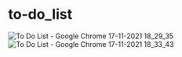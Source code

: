 # to-do_list
![To Do List - Google Chrome 17-11-2021 18_29_35](https://user-images.githubusercontent.com/81861223/142205439-8515ab14-286c-47fd-9015-8e14ff8f5812.png)
![To Do List - Google Chrome 17-11-2021 18_33_43](https://user-images.githubusercontent.com/81861223/142205977-24020054-0765-4fdb-88e5-a7fd85beaa80.png)
